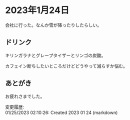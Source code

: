 # 2023年1月24日

会社に行った。なんか雪が降ったりしたらしい。

## ドリンク

キリンガラナとグレープタイザーとリンゴの炭酸。

カフェイン断ちしたいところだけどどうやって減らすか悩む。

## あとがき

お疲れさまでした。

変更履歴:  
01/25/2023 02:10:26: Created 2023 01 24 (markdown)  
